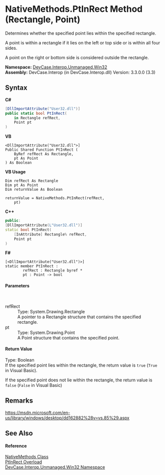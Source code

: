 # NativeMethods.PtInRect Method (Rectangle, Point)
 

Determines whether the specified point lies within the specified rectangle. 

 A point is within a rectangle if it lies on the left or top side or is within all four sides. 

 A point on the right or bottom side is considered outside the rectangle.

**Namespace:**&nbsp;<a href="N_DevCase_Interop_Unmanaged_Win32">DevCase.Interop.Unmanaged.Win32</a><br />**Assembly:**&nbsp;DevCase.Interop (in DevCase.Interop.dll) Version: 3.3.0.0 (3.3)

## Syntax

**C#**<br />
``` C#
[DllImportAttribute("User32.dll")]
public static bool PtInRect(
	in Rectangle refRect,
	Point pt
)
```

**VB**<br />
``` VB
<DllImportAttribute("User32.dll">]
Public Shared Function PtInRect ( 
	ByRef refRect As Rectangle,
	pt As Point
) As Boolean
```

**VB Usage**<br />
``` VB Usage
Dim refRect As Rectangle
Dim pt As Point
Dim returnValue As Boolean

returnValue = NativeMethods.PtInRect(refRect, 
	pt)
```

**C++**<br />
``` C++
public:
[DllImportAttribute(L"User32.dll")]
static bool PtInRect(
	[InAttribute] Rectangle% refRect, 
	Point pt
)
```

**F#**<br />
``` F#
[<DllImportAttribute("User32.dll")>]
static member PtInRect : 
        refRect : Rectangle byref * 
        pt : Point -> bool 

```


#### Parameters
&nbsp;<dl><dt>refRect</dt><dd>Type: System.Drawing.Rectangle<br />A pointer to a Rectangle structure that contains the specified rectangle.</dd><dt>pt</dt><dd>Type: System.Drawing.Point<br />A Point structure that contains the specified point.</dd></dl>

#### Return Value
Type: Boolean<br />If the specified point lies within the rectangle, the return value is `true` (`True` in Visual Basic). 

 If the specified point does not lie within the rectangle, the return value is `false` (`False` in Visual Basic)

## Remarks
<a href="https://msdn.microsoft.com/en-us/library/windows/desktop/dd162882%28v=vs.85%29.aspx" target="_blank">https://msdn.microsoft.com/en-us/library/windows/desktop/dd162882%28v=vs.85%29.aspx</a>

## See Also


#### Reference
<a href="T_DevCase_Interop_Unmanaged_Win32_NativeMethods">NativeMethods Class</a><br /><a href="Overload_DevCase_Interop_Unmanaged_Win32_NativeMethods_PtInRect">PtInRect Overload</a><br /><a href="N_DevCase_Interop_Unmanaged_Win32">DevCase.Interop.Unmanaged.Win32 Namespace</a><br />